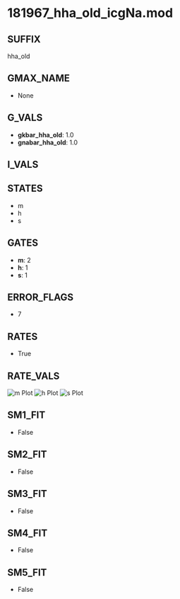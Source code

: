 # 181967_hha_old_icgNa.mod

## SUFFIX

hha_old

## GMAX_NAME

- None

## G_VALS

- **gkbar_hha_old**: 1.0
- **gnabar_hha_old**: 1.0

## I_VALS


## STATES

- m
- h
- s

## GATES

- **m**: 2
- **h**: 1
- **s**: 1

## ERROR_FLAGS

- 7

## RATES

- True

## RATE_VALS

![m Plot](/Users/pbozelos/Dropbox/icg-Chai-Panos/supermodels/output_markdown_files/Na/181967_hha_old_icgNa.mod/images/m.png)
![h Plot](/Users/pbozelos/Dropbox/icg-Chai-Panos/supermodels/output_markdown_files/Na/181967_hha_old_icgNa.mod/images/h.png)
![s Plot](/Users/pbozelos/Dropbox/icg-Chai-Panos/supermodels/output_markdown_files/Na/181967_hha_old_icgNa.mod/images/s.png)

## SM1_FIT

- False

## SM2_FIT

- False

## SM3_FIT

- False

## SM4_FIT

- False

## SM5_FIT

- False

